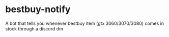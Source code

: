 # bestbuy-notify
A bot that tells you whenever bestbuy item (gtx 3060/3070/3080) comes in stock through a discord dm
